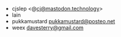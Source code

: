 - cjslep <@cj@mastodon.technology>
- lain
- pukkamustard <pukkamustard@posteo.net>
- weex <davesterry@gmail.com>
